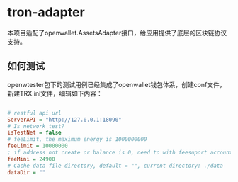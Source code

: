 # tron-adapter

本项目适配了openwallet.AssetsAdapter接口，给应用提供了底层的区块链协议支持。

## 如何测试

openwtester包下的测试用例已经集成了openwallet钱包体系，创建conf文件，新建TRX.ini文件，编辑如下内容：

```ini

# restful api url
ServerAPI = "http://127.0.0.1:18090"
# Is network test?
isTestNet = false
# feeLimit, the maximum energy is 1000000000
feeLimit = 10000000
; if address not create or balance is 0, need to with feesuport account transfer amount to address.(* 1.3 ratio)
feeMini = 24900
# Cache data file directory, default = "", current directory: ./data
dataDir = ""

```
